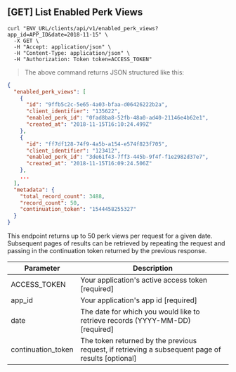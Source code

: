 ## [GET] List Enabled Perk Views

```shell
curl "ENV_URL/clients/api/v1/enabled_perk_views?app_id=APP_ID&date=2018-11-15" \
  -X GET \
  -H "Accept: application/json" \
  -H "Content-Type: application/json" \
  -H "Authorization: Token token=ACCESS_TOKEN"
```
> The above command returns JSON structured like this:

```json
{
  "enabled_perk_views": [
    {
      "id": "9ffb5c2c-5e65-4a03-bfaa-d06426222b2a",
      "client_identifier": "135622",
      "enabled_perk_id": "0fad8ba8-52fb-48a0-ad40-21146e4b62e1",
      "created_at": "2018-11-15T16:10:24.499Z"
    },
    {
      "id": "ff7df128-74f9-4a5b-a154-e574f823f705",
      "client_identifier": "123412",
      "enabled_perk_id": "3de61f43-7ff3-445b-9f4f-f1e2982d37e7",
      "created_at": "2018-11-15T16:09:24.506Z"
    },
    ...
  ],
  "metadata": {
    "total_record_count": 3488,
    "record_count": 50,
    "continuation_token": "1544458255327"
  }
}
```

This endpoint returns up to 50 perk views per request for a given date. Subsequent pages of results can be retrieved by repeating the request and passing in the continuation token returned by the previous response.

Parameter | Description
--------- | -----------
ACCESS_TOKEN | Your application's active access token [required]
app_id | Your application's app id [required]
date | The date for which you would like to retrieve records (YYYY-MM-DD) [required]
continuation_token | The token returned by the previous request, if retrieving a subsequent page of results [optional]
